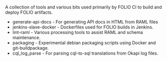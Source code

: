 A collection of tools and various bits used primarily by FOLIO CI to build and deploy FOLIO artifacts.   

 * generate-api-docs - For generating API docs in HTML from RAML files 
 * jenkins-slave-docker - Dockerfiles used for FOLIO builds in Jenkins.
 * lint-raml - Various processing tools to assist RAML and schema maintenance.
 * packaging - Experimental debian packaging scripts using Docker and git-buildpackage.
 * cql_log_parse - For parsing cql-to-sql translations from Okapi log files.
